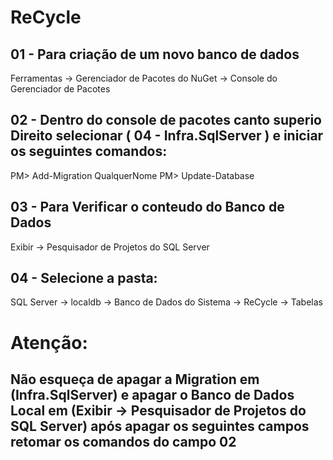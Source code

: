 # ReCycle

## 01 - Para criação de um novo banco de dados

Ferramentas -> Gerenciador de Pacotes do NuGet -> Console do Gerenciador de Pacotes

## 02 - Dentro do console de pacotes canto superio Direito selecionar ( 04 - Infra.SqlServer ) e iniciar os seguintes comandos:

PM> Add-Migration QualquerNome
PM> Update-Database

## 03 - Para Verificar o conteudo do Banco de Dados

Exibir -> Pesquisador de Projetos do SQL Server

## 04 - Selecione a pasta: 

SQL Server -> localdb -> Banco de Dados do Sistema -> ReCycle -> Tabelas 

# Atenção:
## Não esqueça de apagar a Migration em (Infra.SqlServer) e apagar o Banco de Dados Local em (Exibir -> Pesquisador de Projetos do SQL Server) após apagar os seguintes campos retomar os comandos do campo 02
